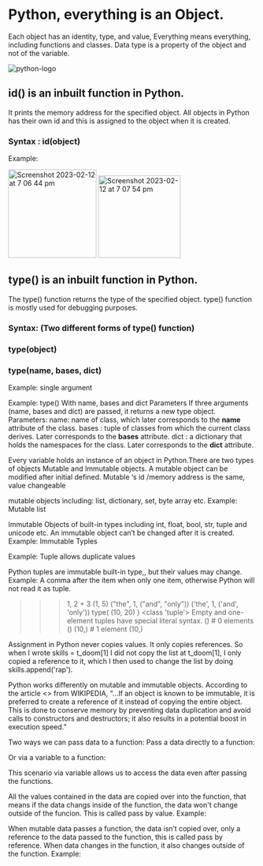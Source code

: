 # Python, everything is an Object.  

Each object has an identity, type, and value,
Everything means everything, including functions and classes. Data type is a property of the object and not of the variable.

![python-logo](https://user-images.githubusercontent.com/113806658/218299554-4f230a57-2a33-41ad-b64a-88678e6c6aaf.jpg)

<!-- ID -->  
## id() is an inbuilt function in Python.

It prints the memory address for the specified object.  All objects in Python has their own id and this is assigned to the object when it is created.

### Syntax : id(object)
Example:

<img width="179" alt="Screenshot 2023-02-12 at 7 06 44 pm" src="https://user-images.githubusercontent.com/113806658/218299922-61942885-5b28-4d78-b1dc-3beef1a0ab6d.png">

<img width="167" alt="Screenshot 2023-02-12 at 7 07 54 pm" src="https://user-images.githubusercontent.com/113806658/218299975-5d590b1e-fc29-4158-a8ca-b5fa612a4265.png">


<!-- TYPE --> 
## type() is an inbuilt function in Python.

The type() function returns the type of the specified object.  type() function is mostly used for debugging purposes.

### Syntax: (Two different forms of type() function)
### type(object)
### type(name, bases, dict)

Example: single argument 


Example: type() With name, bases and dict Parameters
If three arguments (name, bases and dict) are passed, it returns a new type object.
Parameters:
name: name of class, which later corresponds to the __name__ attribute of the class.
bases : tuple of classes from which the current class derives. Later corresponds 
        to the __bases__ attribute.
dict :  a dictionary that holds the namespaces for the class. Later corresponds 
        to the __dict__ attribute.







Every variable holds an instance of an object in Python.There are two types of objects  Mutable and Immutable objects.
A mutable object can be modified after initial defined.  Mutable ‘s id /memory address is the same, value changeable

mutable objects including: list, dictionary, set, byte array etc.
Example: Mutable list

Immutable Objects of built-in types including int, float, bool, str, tuple and unicode etc.  An immutable object can’t be changed after it is created.
Example: Immutable Typles

Example: Tuple allows duplicate values



Python tuples are immutable built-in type,, but their values may change.
Example: A comma after the item when only one item, otherwise Python will not read it as tuple.

>>> 1, 2 + 3
(1, 5)
>>> ("the", 1, ("and", "only"))
('the', 1, ('and', 'only'))
>>> type( (10, 20) )
<class 'tuple'>
Empty and one-element tuples have special literal syntax.
>>> ()    # 0 elements
()
>>> (10,) # 1 element
(10,)




Assignment in Python never copies values. It only copies references. So when I wrote skills = t_doom[1] I did not copy the list at t_doom[1], I only copied a reference to it, which I then used to change the list by doing skills.append('rap').


Python works differently on mutable and immutable objects.  According to the article <<Immutable object>> from WIKIPEDIA, “...If an object is known to be immutable, it is preferred to create a reference of it instead of copying the entire object.  This is done to conserve memory by preventing data duplication and avoid calls to constructors and destructors; it also results in a potential boost in execution speed.”












Two ways we can pass data to a function:
Pass a data directly to a function:



Or via a variable to a function:



This scenario via variable  allows us to access the data even after passing the functions.


All the values contained in the data are copied over into the function, that means if the data changs inside of the function, the data won't change outside of the funcion.  This is called pass by value.
Example:





When mutable data passes a function, the data isn’t copied over,  only a reference  to the data passed to the function, this is called pass by reference.  When data changes in the function, it also changes outside of the function.
Example:



